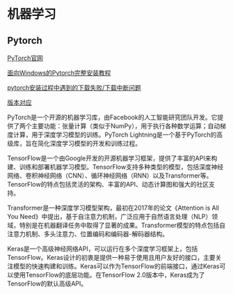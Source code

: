 
# 机器学习


## Pytorch
[PyTorch官网](https://pytorch.org/)

[面向Windows的Pytorch完整安装教程](https://blog.csdn.net/qianbin3200896/article/details/104244538)

[pytorch安装过程中遇到的下载失败/下载中断问题](https://blog.csdn.net/fat_sheep1/article/details/129519499)

[版本对应](https://lightning.ai/docs/pytorch/latest/versioning.html#compatibility-matrix)

PyTorch是一个开源的机器学习库，由Facebook的人工智能研究团队开发。它提供了两个主要功能：张量计算（类似于NumPy），用于执行各种数学运算；自动梯度计算，用于深度学习模型的训练。PyTorch Lightning是一个基于PyTorch的高级库，旨在简化深度学习模型的开发和训练过程。

TensorFlow是一个由Google开发的开源机器学习框架，提供了丰富的API来构建、训练和部署机器学习模型。TensorFlow支持多种类型的模型，包括深度神经网络、卷积神经网络（CNN）、循环神经网络（RNN）以及Transformer等。TensorFlow的特点包括灵活的架构、丰富的API、动态计算图和强大的社区支持。

Transformer是一种深度学习模型架构，最初在2017年的论文《Attention is All You Need》中提出，基于自注意力机制，广泛应用于自然语言处理（NLP）领域，特别是在机器翻译任务中取得了显著的成果。Transformer模型的特点包括自注意力机制、多头注意力、位置编码和编码器-解码器结构。

Keras是一个高级神经网络API，可以运行在多个深度学习框架上，包括TensorFlow。Keras设计的初衷是提供一种易于使用且用户友好的接口，主要关注模型的快速构建和训练。Keras可以作为TensorFlow的前端接口，通过Keras可以使用TensorFlow的底层功能。在TensorFlow 2.0版本中，Keras成为了TensorFlow的默认高级API。



